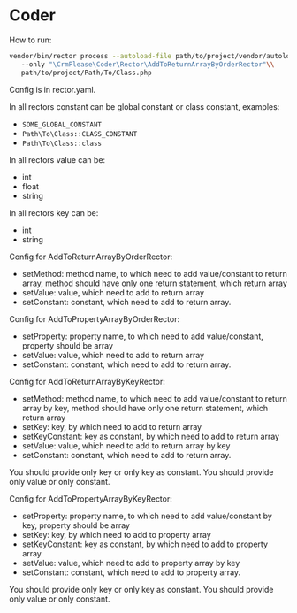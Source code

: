 # Coder

How to run:
```bash
vendor/bin/rector process --autoload-file path/to/project/vendor/autoload.php\\
   --only "\CrmPlease\Coder\Rector\AddToReturnArrayByOrderRector"\\
   path/to/project/Path/To/Class.php
```

Config is in rector.yaml.

In all rectors constant can be global constant or class constant, examples:
- `SOME_GLOBAL_CONSTANT`
- `Path\To\Class::CLASS_CONSTANT`
- `Path\To\Class::class`

In all rectors value can be:
- int
- float
- string

In all rectors key can be:
- int
- string

Config for AddToReturnArrayByOrderRector:
- setMethod: method name, to which need to add value/constant to return array, method should have only one return statement, which return array
- setValue: value, which need to add to return array
- setConstant: constant, which need to add to return array.

Config for AddToPropertyArrayByOrderRector:
- setProperty: property name, to which need to add value/constant, property should be array
- setValue: value, which need to add to return array
- setConstant: constant, which need to add to return array.

Config for AddToReturnArrayByKeyRector:
- setMethod: method name, to which need to add value/constant to return array by key, method should have only one return statement, which return array
- setKey: key, by which need to add to return array
- setKeyConstant: key as constant, by which need to add to return array
- setValue: value, which need to add to return array by key
- setConstant: constant, which need to add to return array.

You should provide only key or only key as constant. You should provide only value or only constant.

Config for AddToPropertyArrayByKeyRector:
- setProperty: property name, to which need to add value/constant by key, property should be array
- setKey: key, by which need to add to property array
- setKeyConstant: key as constant, by which need to add to property array
- setValue: value, which need to add to property array by key
- setConstant: constant, which need to add to property array.

You should provide only key or only key as constant. You should provide only value or only constant.
